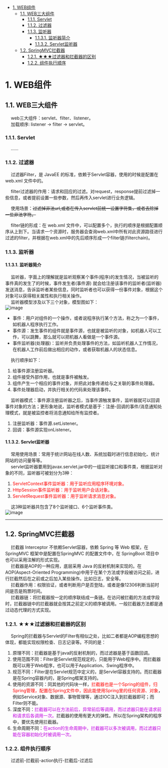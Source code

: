 

<!-- TOC -->

- [1. WEB组件](#1-web组件)
    - [1.1. WEB三大组件](#11-web三大组件)
        - [1.1.1. Servlet](#111-servlet)
        - [1.1.2. 过滤器](#112-过滤器)
        - [1.1.3. 监听器](#113-监听器)
            - [1.1.3.1. 监听器简介](#1131-监听器简介)
            - [1.1.3.2. Servlet监听器](#1132-servlet监听器)
    - [1.2. SpringMVC拦截器](#12-springmvc拦截器)
        - [1.2.1. ★★★过滤器和拦截器的区别](#121-★★★过滤器和拦截器的区别)
        - [1.2.2. 组件执行顺序](#122-组件执行顺序)

<!-- /TOC -->

# 1. WEB组件
<!-- 
【原创】Spring Boot 过滤器、监听器、拦截器的使用 
https://mp.weixin.qq.com/s/zMnQL2xXzQ8R4Zw4lGfYUg

 拦截器（Interceptor）与过滤器（Filter） 
 https://mp.weixin.qq.com/s/fu3FMWqoYnz77okOGd6GZw

SpringBoot实现过滤器、拦截器与切片
https://mp.weixin.qq.com/s/ziaC5PYs0mS9FrxLsyGYug

监听器入门看这篇就够了(修订版) 
https://mp.weixin.qq.com/s?__biz=MzI4Njg5MDA5NA==&mid=2247484862&idx=4&sn=14cbb3bc2d91696adc5d5ba7318c19c2&chksm=ebd744bfdca0cda90cf1753c2aca06fd78012698e016fd6fb5ea26d24f2faac6772e223f05e3&scene=21#wechat_redirect

https://www.cnblogs.com/dudududu/p/8507735.html
-->

## 1.1. WEB三大组件  
&emsp; web三大组件：servlet、filter、listener。  
&emsp; 加载顺序: listener -> filter -> servlet。  

### 1.1.1. Servlet  
&emsp; ......

### 1.1.2. 过滤器  
&emsp; 过滤器Filter，是 JavaEE 的标准，依赖于Servlet容器，使用的时候是配置在 web.xml 文件中的。  

&emsp; filter过滤器的作用：请求和回应的过滤。对request，response提前过滤掉一些信息，或者提前设置一些参数，然后再传入servlet进行业务逻辑。  

&emsp; 使用场景：~~过滤掉非法url,或者在传入servlet前统一设置字符集，或者去除掉一些非法字符。~~

&emsp; filter链的形成：在 web.xml 文件中，可以配置多个，执行的顺序是根据配置顺序从上到下。当请求一个资源时，服务器会查询web.xml中所有对此资源路径进行过滤的filter，并根据在web.xml中的先后顺序形成一个filter链(filterchain)。  

### 1.1.3. 监听器  
#### 1.1.3.1. 监听器简介  
&emsp; 监听器，字面上的理解就是监听观察某个事件(程序)的发生情况，当被监听的事件真的发生了的时候，事件发生者(事件源) 就会给注册该事件的监听者(监听器)发送消息，告诉监听者某些信息，同时监听者也可以获得一份事件对象，根据这个对象可以获得相关属性和执行相关操作。  
&emsp; 监听器模型涉及以下三个对象，模型图如下：  
![image](http://www.wt1814.com/static/view/images/web/web-1.png)  

* 事件：用户对组件的一个操作，或者说程序执行某个方法，称之为一个事件，如机器人程序执行工作。  
* 事件源：发生事件的组件就是事件源，也就是被监听的对象，如机器人可以工作，可以跳舞，那么就可以把机器人看做是一个事件源。  
* 事件监听器(处理器)：监听并负责处理事件的方法，如监听机器人工作情况，在机器人工作前后做出相应的动作，或者获取机器人的状态信息。  

&emsp; 执行顺序如下：  
1. 给事件源注册监听器。  
2. 组件接受外部作用，也就是事件被触发。  
3. 组件产生一个相应的事件对象，并把此对象传递给与之关联的事件处理器。  
4. 事件处理器启动，并执行相关的代码来处理该事件。  

&emsp; 监听器模式：事件源注册监听器之后，当事件源触发事件，监听器就可以回调事件对象的方法；更形象地说，监听者模式是基于：注册-回调的事件/消息通知处理模式，就是被监控者将消息通知给所有监控者。   
1. 注册监听器：事件源.setListener。  
2. 回调：事件源实现onListener。  

#### 1.1.3.2. Servlet监听器  
&emsp; 常用使用场景：常用于统计网站在线人数、系统加载时进行信息初始化、统计网站的访问量等等。  
&emsp; servlet监听器要用到javax.servlet.jar中的一组监听接口和事件类，根据监听对象的不同，监听器可被划分为3种：  
1. <font color = "red">ServletContext事件监听器：用于监听应用程序环境对象。</font>  
2. <font color = "red">HttpSession事件监听器：用于监听用户会话对象。</font>   
3. <font color = "red">ServletRequest事件监听器：用于监听请求消息对象。</font>   

&emsp; 这3种监听器共包含了8个监听接口、6个监听事件类。  
![image](http://www.wt1814.com/static/view/images/web/web-2.png)  

-----
## 1.2. SpringMVC拦截器  
&emsp; 拦截器 Interceptor 不依赖Servlet容器，依赖 Spring 等 Web 框架，在 SpringMVC 框架中是配置在SpringMVC 的配置文件中，在 SpringBoot 项目中也可以采用注解的形式实现。  
&emsp; 拦截器是AOP的一种应用，底层采用 Java 的反射机制来实现的。在AOP(Aspect-Oriented Programming)中用于在某个方法或字段被访问之前，进行拦截然后在之前或之后加入某些操作。比如日志，安全等。  
&emsp; 拦截器作用：权限验证，或者判断用户是否登陆，或者是像12306判断当前时间是否是购票时间。  
&emsp; 拦截器链：将拦截器按一定的顺序联结成一条链。在访问被拦截的方法或字段时，拦截器链中的拦截器就会按其之前定义的顺序被调用。一般拦截器方法都是通过动态代理的方式实现。  

### 1.2.1. ★★★过滤器和拦截器的区别  
&emsp; Spring的拦截器与Servlet的Filter有相似之处，比如二者都是AOP编程思想的体现，都能实现权限检查、日志记录等。不同的是：
1. 原理不同：拦截器是基于java的反射机制的，而过滤器是基于函数回调。  
2. 使用范围不同：Filter是Servlet规范规定的，只能用于Web程序中。而拦截器既可以用于Web程序，也可以用于Application、Swing程序中。  
3. 规范不同：Filter是在Servlet规范中定义的，是Servlet容器支持的。而拦截器是在Spring容器内的，是Spring框架支持的。  
4. 使用的资源不同：同其他的代码块一样，<font color = "red">拦截器也是一个Spring的组件，归Spring管理，配置在Spring文件中，因此能使用Spring里的任何资源、对象</font>，例如Service对象、数据源、事物管理等，通过IOC注入到拦截器即可；而Filter则不能。  
5. 深度不同：<font color = "clime">拦截器可以在方法前后，异常前后等调用，而过滤器只能在请求前和请求后各调用一次。</font>拦截器的使用有更大的弹性。所以在Spring架构的程序中，要优先使用拦截器。  
6. 生命周期不同：<font color = "clime">在action的生命周期中，拦截器可以多次被调用，而过滤器只能在容器初始化时被调用一次。</font>  

### 1.2.2. 组件执行顺序  
&emsp; 过滤前-拦截前-action执行-拦截后-过滤后  